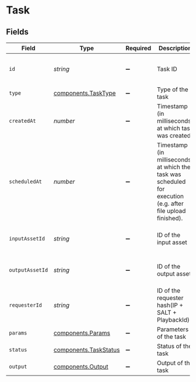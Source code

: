 # Task


## Fields

| Field                                                                                                         | Type                                                                                                          | Required                                                                                                      | Description                                                                                                   | Example                                                                                                       |
| ------------------------------------------------------------------------------------------------------------- | ------------------------------------------------------------------------------------------------------------- | ------------------------------------------------------------------------------------------------------------- | ------------------------------------------------------------------------------------------------------------- | ------------------------------------------------------------------------------------------------------------- |
| `id`                                                                                                          | *string*                                                                                                      | :heavy_minus_sign:                                                                                            | Task ID                                                                                                       | 09F8B46C-61A0-4254-9875-F71F4C605BC7                                                                          |
| `type`                                                                                                        | [components.TaskType](../../models/components/tasktype.md)                                                    | :heavy_minus_sign:                                                                                            | Type of the task                                                                                              | upload                                                                                                        |
| `createdAt`                                                                                                   | *number*                                                                                                      | :heavy_minus_sign:                                                                                            | Timestamp (in milliseconds) at which task was created                                                         | 1587667174725                                                                                                 |
| `scheduledAt`                                                                                                 | *number*                                                                                                      | :heavy_minus_sign:                                                                                            | Timestamp (in milliseconds) at which the task was scheduled for<br/>execution (e.g. after file upload finished).<br/> | 1587667174725                                                                                                 |
| `inputAssetId`                                                                                                | *string*                                                                                                      | :heavy_minus_sign:                                                                                            | ID of the input asset                                                                                         | 09F8B46C-61A0-4254-9875-F71F4C605BC7                                                                          |
| `outputAssetId`                                                                                               | *string*                                                                                                      | :heavy_minus_sign:                                                                                            | ID of the output asset                                                                                        | 09F8B46C-61A0-4254-9875-F71F4C605BC7                                                                          |
| `requesterId`                                                                                                 | *string*                                                                                                      | :heavy_minus_sign:                                                                                            | ID of the requester hash(IP + SALT + PlaybackId)                                                              | 09F8B46C-61A0-4254-9875-F71F4C605BC7                                                                          |
| `params`                                                                                                      | [components.Params](../../models/components/params.md)                                                        | :heavy_minus_sign:                                                                                            | Parameters of the task                                                                                        |                                                                                                               |
| `status`                                                                                                      | [components.TaskStatus](../../models/components/taskstatus.md)                                                | :heavy_minus_sign:                                                                                            | Status of the task                                                                                            |                                                                                                               |
| `output`                                                                                                      | [components.Output](../../models/components/output.md)                                                        | :heavy_minus_sign:                                                                                            | Output of the task                                                                                            |                                                                                                               |